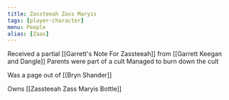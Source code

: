 ```yaml
---
title: Zassteeah Zass Maryis
tags: [player-character]
menu: People
alias: [Zaas]
---
```


Received a partial [[Garrett's Note For Zassteeah]] from [[Garrett Keegan and Dangle]]
Parents were part of a cult
Managed to burn down the cult

Was a page out of [[Bryn Shander]]

Owns [[Zassteeah Zass Maryis Bottle]]